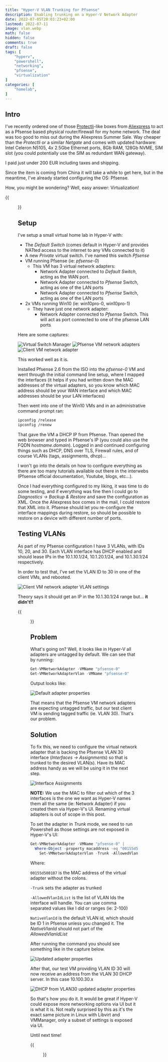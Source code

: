 ```yaml
---
title: "Hyper-V VLAN Trunking for Pfsense"
description: Enabling trunking on a Hyper-V Network Adapter
date: 2022-07-05T20:03:23+02:00
lastmod: 2022-07-11
image: vlan.webp
math: false
hidden: false
comments: true
draft: false
tags: [
    "hyperv",
    "powershell",
    "networking",
    "pfsense",
    "virtualization"
]
categories: [
    "homelab",
]
---
```


## Intro

I've recently ordered one of those [Protectli](https://protectli.com/product/vp2410/)-like boxes from [Aliexpress](https://aliexpress.com/item/1005004302428997.html) to act as a Pfsense based physical router/firewall for my home network. The deal was too good to miss out during the Aliexpress Summer Sale. Way cheaper than the *Protectli* or a similar *Netgate* and comes with updated hardware: Intel Celeron N5105, 4x 2.5Gbe Ethernet ports, 8Gb RAM, 128Gb NVME, SIM slot (you could potentially use the SIM as redundant WAN gateway).

I paid just under 200 EUR including taxes and shipping.

Since the item is coming from China it will take a while to get here, but in the meantime, I've already started configuring the OS: Pfsense.

How, you might be wondering? Well, easy answer: Virtualization!

{{<figure src="https://c.tenor.com/7HUogy7rXs4AAAAC/feel-me-think-about-it.gif">}}

## Setup

I've setup a small virtual home lab in Hyper-V with:

- The *Default Switch* (comes default in Hyper-V and provides NATted access to the internet to any VMs connected to it)
- A new *Private* virtual switch. I've named this switch *Pfsense*
- VM running Pfsense (ie: *pfsense-0*)
  - This VM has 3 virtual network adapters:
    - Network Adapter connected to *Default Switch*, acting as the WAN port.
    - Network Adapter connected to *Pfsense* Switch, acting as one of the LAN ports
    - Network Adapter connected to *Pfsense* Switch, acting as one of the LAN ports
- 2x VMs running Win10 (ie: win10pro-0, win10pro-1)
  - They have just one network adapter:
    - Network Adapter connected to *Pfsense* Switch. This will act as port connected to one of the pfsense LAN ports

Here are some captures:

![Virtual Switch Manager](switch_manager.png)
![Pfsense VM network adapters](pfsense-0_adapters.png)
![Client VM network adapter](client_adapter.png)

This worked well as it is.

Installed Pfsense 2.6 from the ISO into the *pfsense-0* VM and went through the initial command line setup, where I mapped the interfaces (it helps if you had written down the MAC addresses of the virtual adapters, so you know which MAC address should be your WAN interface and which MAC addresses should be your LAN interfaces)

Then went into one of the Win10 VMs and in an administrative command prompt ran:

```bash
ipconfig /release
ipconfig /renew
```

That gave the VM a DHCP IP from Pfsense. Than opened the web browser and typed in Pfsense's IP (you could also use the FQDN *hostname.domain*). Logged in and continued configuring things such as DHCP, DNS over TLS, Firewall rules, and of course VLANs (tags, assignments, dhcp)...

I won't go into the details on how to configure everything as there are too many tutorials available out there in the interwebs (Pfsense official documentation, Youtube, blogs, etc...).

Once I had everything configured to my liking, it was time to do some testing, and if everything was fine then I could go to *Diagnostics -> Backup & Restore* and save the configuration as XML. Once the Aliexpress box comes in the mail, I could restore that XML into it. Pfsense should let you re-configure the interface mappings during restore, so should be possible to restore on a device with different number of ports.

## Testing VLANs

As part of my Pfsense configuration I have 3 VLANs, with IDs 10, 20, and 30. Each VLAN interface has DHCP enabled and should lease IPs in the 10.1.10.1/24, 10.1.20.1/24, and 10.1.30.1/24 respectively.

In order to test that, I've set the VLAN ID to 30 in one of the client VMs, and rebooted.

![Client VM network adapter VLAN settings](client_adapter_vlan.png)

Theory says it should get an IP in the 10.1.30.1/24 range but... **it didn't!!**

{{<figure src="https://c.tenor.com/BfiiGos2XIUAAAAC/rage-meme.gif" >}}

## Problem

What's going on? Well, it looks like in Hyper-V all adapters are untagged by default. We can see that by running:

```powershell
Get-VMNetworkAdapter -VMName "pfsense-0"
Get-VMNetworkAdapterVlan -VMName "pfsense-0"
```

Output looks like:

![Default adapter properties](pfsense-0_adapters_settings.png)

That means that the Pfsense VM network adapters are expecting untagged traffic, but our test client VM is sending tagged traffic (ie. VLAN 30). That's our problem.

## Solution

To fix this, we need to configure the virtual network adapter that is backing the Pfsense VLAN 30 interface (*Interfaces -> Assignments*) so that is trunked to the desired VLAN(s). Have its MAC address handy as we will be using it in the next step.

![Interface Assignments](pfsense-assignments.png)

**NOTE:** We use the MAC to filter out which of the 3 interfaces is the one we want as Hyper-V names them all the same (ie: Network Adapter) if you created them via Hyper-V's UI. Renaming virtual adapters is out of scope in this post.

To set the adapter in *Trunk* mode, we need to run Powershell as those settings are not exposed in Hyper-V's UI:

```powershell
Get-VMNetworkAdapter -VMName "pfsense-0" |
  Where-Object -property macaddress -eq "00155d500107" |
    Set-VMNetworkAdapterVlan -Trunk -AllowedVlanIdList "10,20,30,90" -NativeVlanId 1
```

Where:

`00155d500107` is the MAC address of the virtual adapter without the colons.

`-Trunk` sets the adapter as trunked

`-AllowedVlanIdList` is the list of VLAN Ids the interface will handle. You can use comma separated values like I did or ranges (ie: 2-100)

`NativeVlanId` is the default VLAN id, which should be ID 1 in Pfsense unless you changed it. The *NativeVlanId* should not part of the *AllowedVlanIdList*

After running the command you should see something like in the capture below.

![Updated adapter properties](pfsense-0_adapters_settings_after.png)

After that, our test VM providing VLAN ID 30 will now receive an address from the VLAN 30 DHCP server. In this case 10.100.30.x

![DHCP from VLAN30 updated adapter properties](client_vlan30_dhcp.png)

So that's how you do it. It would be great if Hyper-V could expose more networking options via UI but it is what it is. Not really surprised by this as it's the exact same picture in Linux with Libvirt and VMManager, only a subset of settings is exposed via UI.

Until next time!

{{<figure src="https://c.tenor.com/h5r89kKK1PcAAAAC/star-wars-hyperspeed.gif">}}
